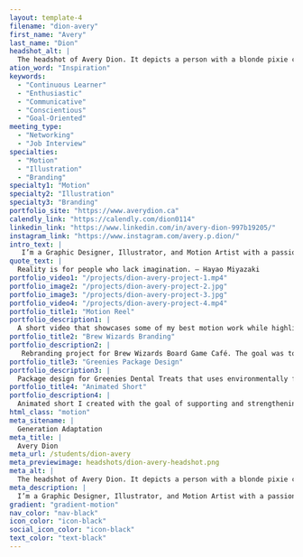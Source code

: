 ```yaml
---
layout: template-4
filename: "dion-avery" 
first_name: "Avery"
last_name: "Dion"
headshot_alt: |
  The headshot of Avery Dion. It depicts a person with a blonde pixie cut and smokey eye makeup making a neutral expression whilst looking directly at the camera.
ation_word: "Inspiration"
keywords:
  - "Continuous Learner"
  - "Enthusiastic"
  - "Communicative"
  - "Conscientious"
  - "Goal-Oriented"
meeting_type:
  - "Networking"
  - "Job Interview"
specialties:
  - "Motion"
  - "Illustration"
  - "Branding"
specialty1: "Motion"
specialty2: "Illustration"
specialty3: "Branding"
portfolio_site: "https://www.averydion.ca"
calendly_link: "https://calendly.com/dion0114"
linkedin_link: "https://www.linkedin.com/in/avery-dion-997b19205/"
instagram_link: "https://www.instagram.com/avery.p.dion/"
intro_text: |
   I’m a Graphic Designer, Illustrator, and Motion Artist with a passion for telling stories! I’m constantly learning new skills and techniques that help me create impactful experiences through story-telling.
quote_text: |
  Reality is for people who lack imagination. – Hayao Miyazaki
portfolio_video1: "/projects/dion-avery-project-1.mp4"
portfolio_image2: "/projects/dion-avery-project-2.jpg"
portfolio_image3: "/projects/dion-avery-project-3.jpg"
portfolio_video4: "/projects/dion-avery-project-4.mp4"
portfolio_title1: "Motion Reel"
portfolio_description1: |
  A short video that showcases some of my best motion work while highlighting my animation and illustration skills.
portfolio_title2: "Brew Wizards Branding"
portfolio_description2: |
   Rebranding project for Brew Wizards Board Game Café. The goal was to create an identity that represents the feelings and beliefs that founded Brew Wizards.
portfolio_title3: "Greenies Package Design"
portfolio_description3: |
  Package design for Greenies Dental Treats that uses environmentally friendly and sustainable materials. The goal was to create a design that stands out amongst competitors while helping to reduce waste caused by previous packaging.
portfolio_title4: "Animated Short"
portfolio_description4: |
  Animated short I created with the goal of supporting and strengthening the audio through the use of powerful imagery and atmosphere.
html_class: "motion"
meta_sitename: |
  Generation Adaptation
meta_title: |
  Avery Dion
meta_url: /students/dion-avery
meta_previewimage: headshots/dion-avery-headshot.png
meta_alt: |
  The headshot of Avery Dion. It depicts a person with a blonde pixie cut and smokey eye makeup making a neutral expression whilst looking directly at the camera.
meta_description: |
  I’m a Graphic Designer, Illustrator, and Motion Artist with a passion for telling stories! I’m constantly learning new skills and techniques that help me create impactful experiences through story-telling.
gradient: "gradient-motion"
nav_color: "nav-black"
icon_color: "icon-black"
social_icon_color: "icon-black"
text_color: "text-black"
---
```


